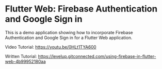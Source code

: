 # Flutter Web: Firebase Authentication and Google Sign in

This is a demo application showing how to incorporate Firebase Authentication and Google Sign in for a Flutter Web application.

Video Tutorial:
https://youtu.be/0HLt1TYA600

Written Tutorial: 
https://levelup.gitconnected.com/using-firebase-in-flutter-web-4b99952180aa
